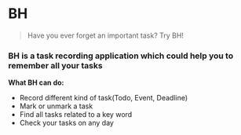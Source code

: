 # BH

> Have you ever forget an important task? Try BH!

### BH is a task recording application which could help you to remember all your tasks


**What BH can do:**
- Record different kind of task(Todo, Event, Deadline)
- Mark or unmark a task
- Find all tasks related to a key word
- Check your tasks on any day






